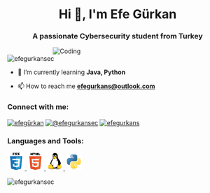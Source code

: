 <h1 align="center">Hi 👋, I'm Efe Gürkan</h1>
<h3 align="center">A passionate Cybersecurity student from Turkey </h3>
<img align="right" alt = "Coding" width="400" src = "https://media2.giphy.com/media/v1.Y2lkPTc5MGI3NjExa3JybDhyZ2tpNmQ1djYzYXBjb3JucjZqdmtxbGZoYnU1bWFrdHNjcCZlcD12MV9pbnRlcm5hbF9naWZfYnlfaWQmY3Q9Zw/077i6AULCXc0FKTj9s/giphy.webp">

<p align="left"> <img src="https://komarev.com/ghpvc/?username=efegurkansec&label=Profile%20views&color=0e75b6&style=flat" alt="efegurkansec" /> </p>

- 🌱 I’m currently learning **Java, Python**

- 📫 How to reach me **efegurkans@outlook.com**

<h3 align="left">Connect with me:</h3>
<p align="left">
<a href="https://linkedin.com/in/efegürkan" target="blank"><img align="center" src="https://raw.githubusercontent.com/rahuldkjain/github-profile-readme-generator/master/src/images/icons/Social/linked-in-alt.svg" alt="efegürkan" height="30" width="40" /></a>
<a href="https://medium.com/@efegurkansec" target="blank"><img align="center" src="https://raw.githubusercontent.com/rahuldkjain/github-profile-readme-generator/master/src/images/icons/Social/medium.svg" alt="@efegurkansec" height="30" width="40" /></a>
<a href="https://www.youtube.com/c/efegurkans" target="blank"><img align="center" src="https://raw.githubusercontent.com/rahuldkjain/github-profile-readme-generator/master/src/images/icons/Social/youtube.svg" alt="efegurkans" height="30" width="40" /></a>
</p>

<h3 align="left">Languages and Tools:</h3>
<p align="left"> <a href="https://www.w3schools.com/css/" target="_blank" rel="noreferrer"> <img src="https://raw.githubusercontent.com/devicons/devicon/master/icons/css3/css3-original-wordmark.svg" alt="css3" width="40" height="40"/> </a> <a href="https://www.w3.org/html/" target="_blank" rel="noreferrer"> <img src="https://raw.githubusercontent.com/devicons/devicon/master/icons/html5/html5-original-wordmark.svg" alt="html5" width="40" height="40"/> </a> <a href="https://www.linux.org/" target="_blank" rel="noreferrer"> <img src="https://raw.githubusercontent.com/devicons/devicon/master/icons/linux/linux-original.svg" alt="linux" width="40" height="40"/> </a> <a href="https://www.python.org" target="_blank" rel="noreferrer"> <img src="https://raw.githubusercontent.com/devicons/devicon/master/icons/python/python-original.svg" alt="python" width="40" height="40"/> </a> </p>

<p><img align="center" src="https://github-readme-streak-stats.herokuapp.com/?user=efegurkansec&" alt="efegurkansec" /></p>

